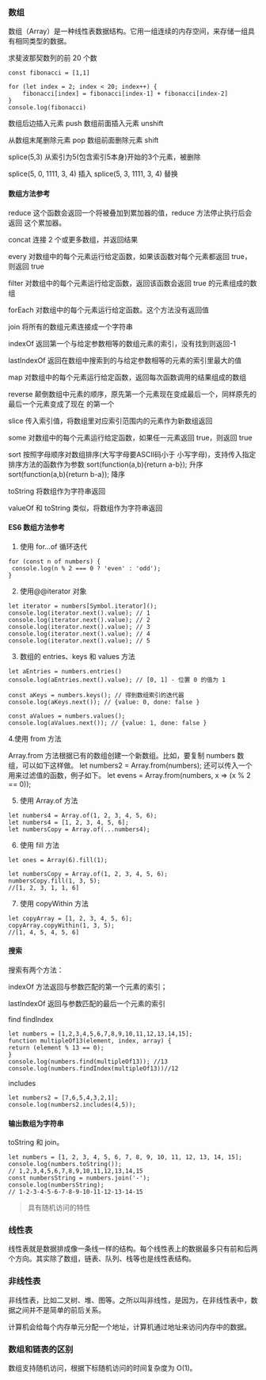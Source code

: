 ### 数组
数组（Array）是一种线性表数据结构。它用一组连续的内存空间，来存储一组具有相同类型的数据。

求斐波那契数列的前 20 个数
```
const fibonacci = [1,1]

for (let index = 2; index < 20; index++) {
    fibonacci[index] = fibonacci[index-1] + fibonacci[index-2]    
}
console.log(fibonacci)
```

数组后边插入元素 push 数组前面插入元素 unshift

从数组末尾删除元素 pop 数组前面删除元素 shift

splice(5,3) 从索引为5(包含索引5本身)开始的3个元素，被删除 

splice(5, 0, 1111, 3, 4) 插入 splice(5, 3, 1111, 3, 4) 替换

#### 数组方法参考

reduce 这个函数会返回一个将被叠加到累加器的值，reduce 方法停止执行后会返回
这个累加器。

concat 连接 2 个或更多数组，并返回结果

every 对数组中的每个元素运行给定函数，如果该函数对每个元素都返回 true，则返回 true

filter 对数组中的每个元素运行给定函数，返回该函数会返回 true 的元素组成的数组

forEach 对数组中的每个元素运行给定函数。这个方法没有返回值

join 将所有的数组元素连接成一个字符串

indexOf 返回第一个与给定参数相等的数组元素的索引，没有找到则返回-1

lastIndexOf 返回在数组中搜索到的与给定参数相等的元素的索引里最大的值

map 对数组中的每个元素运行给定函数，返回每次函数调用的结果组成的数组

reverse 颠倒数组中元素的顺序，原先第一个元素现在变成最后一个，同样原先的最后一个元素变成了现在
的第一个

slice 传入索引值，将数组里对应索引范围内的元素作为新数组返回

some 对数组中的每个元素运行给定函数，如果任一元素返回 true，则返回 true

sort 按照字母顺序对数组排序(大写字母要ASCII码小于 小写字母)，支持传入指定排序方法的函数作为参数
sort(function(a,b){return a-b}); 升序
sort(function(a,b){return b-a}); 降序 

toString 将数组作为字符串返回

valueOf 和 toString 类似，将数组作为字符串返回

#### ES6 数组方法参考
1. 使用 for...of 循环迭代
```
for (const n of numbers) { 
 console.log(n % 2 === 0 ? 'even' : 'odd'); 
}
```

2. 使用@@iterator 对象

```
let iterator = numbers[Symbol.iterator](); 
console.log(iterator.next().value); // 1 
console.log(iterator.next().value); // 2 
console.log(iterator.next().value); // 3 
console.log(iterator.next().value); // 4 
console.log(iterator.next().value); // 5
```
3. 数组的 entries、keys 和 values 方法
```
let aEntries = numbers.entries()
console.log(aEntries.next().value); // [0, 1] - 位置 0 的值为 1

const aKeys = numbers.keys(); // 得到数组索引的迭代器
console.log(aKeys.next()); // {value: 0, done: false }

const aValues = numbers.values(); 
console.log(aValues.next()); // {value: 1, done: false }

```

4.使用 from 方法

Array.from 方法根据已有的数组创建一个新数组。比如，要复制 numbers 数组，可以如下这样做。
let numbers2 = Array.from(numbers); 
还可以传入一个用来过滤值的函数，例子如下。
let evens = Array.from(numbers, x => (x % 2 == 0));

5. 使用 Array.of 方法
```
let numbers4 = Array.of(1, 2, 3, 4, 5, 6);
let numbers4 = [1, 2, 3, 4, 5, 6];
let numbersCopy = Array.of(...numbers4);
```
6. 使用 fill 方法
```
let ones = Array(6).fill(1);

let numbersCopy = Array.of(1, 2, 3, 4, 5, 6);
numbersCopy.fill(1, 3, 5);
//[1, 2, 3, 1, 1, 6]

```
7. 使用 copyWithin 方法
```
let copyArray = [1, 2, 3, 4, 5, 6]; 
copyArray.copyWithin(1, 3, 5);
//[1, 4, 5, 4, 5, 6]
```
#### 搜索
搜索有两个方法：

indexOf 方法返回与参数匹配的第一个元素的索引；

lastIndexOf 返回与参数匹配的最后一个元素的索引

find findIndex
```
let numbers = [1,2,3,4,5,6,7,8,9,10,11,12,13,14,15]; 
function multipleOf13(element, index, array) { 
return (element % 13 == 0); 
} 
console.log(numbers.find(multipleOf13)); //13
console.log(numbers.findIndex(multipleOf13))//12
```

includes 
```
let numbers2 = [7,6,5,4,3,2,1]; 
console.log(numbers2.includes(4,5));

```
#### 输出数组为字符串
toString 和 join。
```
let numbers = [1, 2, 3, 4, 5, 6, 7, 8, 9, 10, 11, 12, 13, 14, 15];
console.log(numbers.toString());
// 1,2,3,4,5,6,7,8,9,10,11,12,13,14,15
const numbersString = numbers.join('-'); 
console.log(numbersString);
// 1-2-3-4-5-6-7-8-9-10-11-12-13-14-15
```

> 具有随机访问的特性

### 线性表

线性表就是数据排成像一条线一样的结构。每个线性表上的数据最多只有前和后两个方向。其实除了数组，链表、队列、栈等也是线性表结构。

### 非线性表

非线性表，比如二叉树、堆、图等。之所以叫非线性，是因为，在非线性表中，数据之间并不是简单的前后关系。


计算机会给每个内存单元分配一个地址，计算机通过地址来访问内存中的数据。

### 数组和链表的区别

数组支持随机访问，根据下标随机访问的时间复杂度为 O(1)。
